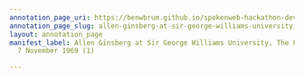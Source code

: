 ```yaml
---
annotation_page_uri: https://benwbrum.github.io/spokenweb-hackathon-development-noterms/annotations/allen-ginsberg-at-sir-george-williams-university-the-poetry-series-7-november-1969-1--canvas-1-unnamed-performers-and-audience.json
annotation_page_slug: allen-ginsberg-at-sir-george-williams-university-the-poetry-series-7-november-1969-1--canvas-1-unnamed-performers-and-audience
layout: annotation_page
manifest_label: Allen Ginsberg at Sir George Williams University, The Poetry Series,
  7 November 1969 (1)

---
```

